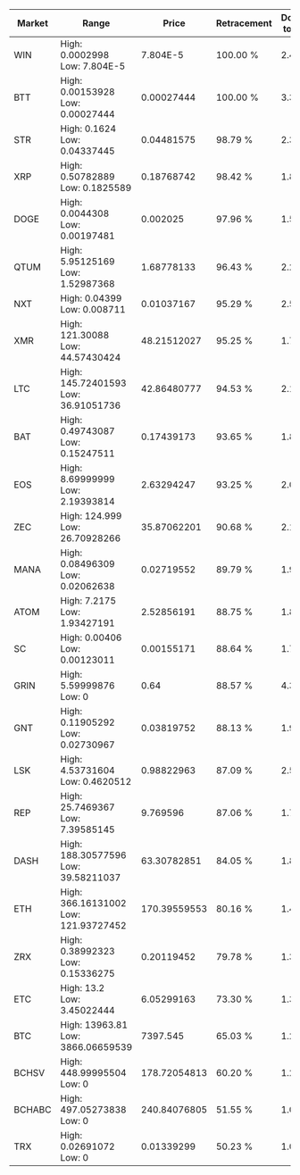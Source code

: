 | Market | Range | Price| Retracement | Doubles to 50% |
| --- | --- | --- | --- | --- |
| WIN | High: 0.0002998<br />Low: 7.804E-5 | 7.804E-5 | 100.00 % | 2.42 |
| BTT | High: 0.00153928<br />Low: 0.00027444 | 0.00027444 | 100.00 % | 3.30 |
| STR | High: 0.1624<br />Low: 0.04337445 | 0.04481575 | 98.79 % | 2.30 |
| XRP | High: 0.50782889<br />Low: 0.1825589 | 0.18768742 | 98.42 % | 1.84 |
| DOGE | High: 0.0044308<br />Low: 0.00197481 | 0.002025 | 97.96 % | 1.58 |
| QTUM | High: 5.95125169<br />Low: 1.52987368 | 1.68778133 | 96.43 % | 2.22 |
| NXT | High: 0.04399<br />Low: 0.008711 | 0.01037167 | 95.29 % | 2.54 |
| XMR | High: 121.30088<br />Low: 44.57430424 | 48.21512027 | 95.25 % | 1.72 |
| LTC | High: 145.72401593<br />Low: 36.91051736 | 42.86480777 | 94.53 % | 2.13 |
| BAT | High: 0.49743087<br />Low: 0.15247511 | 0.17439173 | 93.65 % | 1.86 |
| EOS | High: 8.69999999<br />Low: 2.19393814 | 2.63294247 | 93.25 % | 2.07 |
| ZEC | High: 124.999<br />Low: 26.70928266 | 35.87062201 | 90.68 % | 2.11 |
| MANA | High: 0.08496309<br />Low: 0.02062638 | 0.02719552 | 89.79 % | 1.94 |
| ATOM | High: 7.2175<br />Low: 1.93427191 | 2.52856191 | 88.75 % | 1.81 |
| SC | High: 0.00406<br />Low: 0.00123011 | 0.00155171 | 88.64 % | 1.70 |
| GRIN | High: 5.59999876<br />Low: 0 | 0.64 | 88.57 % | 4.37 |
| GNT | High: 0.11905292<br />Low: 0.02730967 | 0.03819752 | 88.13 % | 1.92 |
| LSK | High: 4.53731604<br />Low: 0.4620512 | 0.98822963 | 87.09 % | 2.53 |
| REP | High: 25.7469367<br />Low: 7.39585145 | 9.769596 | 87.06 % | 1.70 |
| DASH | High: 188.30577596<br />Low: 39.58211037 | 63.30782851 | 84.05 % | 1.80 |
| ETH | High: 366.16131002<br />Low: 121.93727452 | 170.39559553 | 80.16 % | 1.43 |
| ZRX | High: 0.38992323<br />Low: 0.15336275 | 0.20119452 | 79.78 % | 1.35 |
| ETC | High: 13.2<br />Low: 3.45022444 | 6.05299163 | 73.30 % | 1.38 |
| BTC | High: 13963.81<br />Low: 3866.06659539 | 7397.545 | 65.03 % | 1.21 |
| BCHSV | High: 448.99995504<br />Low: 0 | 178.72054813 | 60.20 % | 1.26 |
| BCHABC | High: 497.05273838<br />Low: 0 | 240.84076805 | 51.55 % | 1.03 |
| TRX | High: 0.02691072<br />Low: 0 | 0.01339299 | 50.23 % | 1.00 |

